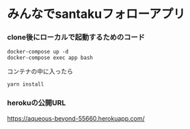 # みんなでsantakuフォローアプリ

### clone後にローカルで起動するためのコード
```
docker-compose up -d
docker-compose exec app bash
```

コンテナの中に入ったら
```
yarn install
```

### herokuの公開URL
https://aqueous-beyond-55660.herokuapp.com/
